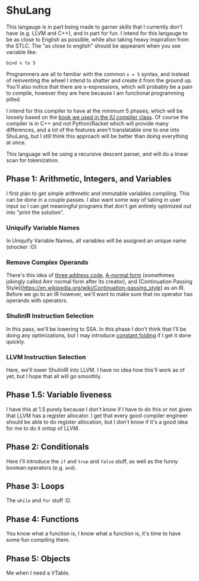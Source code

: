 # ShuLang
This langauge is in part being made to garner skills that I currently don't have (e.g. LLVM and C++), and in part for fun. I intend for this langauge to be as close to English as possible, while also taking heavy inspiration from the STLC. The "as close to english" should be appearant when you see variable like:

```
bind x to 5
```

Programmers are all to familiar with the common `x = 5` syntax, and instead of reinventing the wheel I intend to shatter and create it from the ground up. You'll also notice that there are s-expressions, which will probably be a pain to compile, however they are here because I am functional programming pilled.

I intend for this compiler to have at the minimum 5 phases, which will be loosely based on the [book we used in the IU compiler class](https://github.com/IUCompilerCourse/Essentials-of-Compilation). Of course the compiler is in C++ and not Python/Racket which will provide many differences, and a lot of the features aren't translatable one to one into ShuLang, but I still think this approach will be better than doing everything at once.

This language will be using a recursive descent parser, and will do a linear scan for tokenization.

## Phase 1: Arithmetic, Integers, and Variables
I first plan to get simple arithmetic and immutable variables compiling. This can be done in a couple passes. I also want some way of taking in user input so I can get meaningful programs that don't get entirely optimized out into "print the solution".

### Uniquify Variable Names
In Uniquify Variable Names, all variables will be assigned an unique name (shocker :O)

### Remove Complex Operands
There's this idea of [three address code](https://en.wikipedia.org/wiki/Three-address_code), [A-normal form](https://en.wikipedia.org/wiki/A-normal_form) (somethimes jokingly called Amr normal form after its creator), and (Continuation Passing Style)[https://en.wikipedia.org/wiki/Continuation-passing_style] as an IR. Before we go to an IR however, we'll want to make sure that no operator has operands with operators.

### ShulinIR Instruction Selection
In this pass, we'll be lowering to SSA. In this phase I don't think that I'll be doing any optimizations, but I may introduce [constant folding](https://en.wikipedia.org/wiki/Constant_folding) if I get it done quickly. 

### LLVM Instruction Selection
Here, we'll lower ShulinIR into LLVM. I have no idea how this'll work as of yet, but I hope that all will go smoothly.

## Phase 1.5: Variable liveness
I have this at 1.5 purely because I don't know if I have to do this or not given that LLVM has a register allocator. I get that every good compiler engineer should be able to do register allocation, but I don't know if it's a good idea for me to do it ontop of LLVM.

## Phase 2: Conditionals
Here I'll introduce the `if` and `true` and `false` stuff, as well as the funny boolean operators (e.g. `and`).

## Phase 3: Loops
The `while` and `for` stuff :D.

## Phase 4: Functions
You know what a function is, I know what a function is, it's time to have some fun compiling them.

## Phase 5: Objects
Me when I need a VTable.